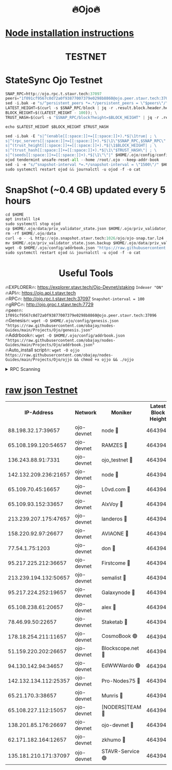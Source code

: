 <h1 align="center"> 🔥Ojo🔥</h1>

[Node installation instructions](https://github.com/obajay/nodes-Guides/tree/main/Projects/Ojo)
=

<h1 align="center"> TESTNET</h1>

# StateSync Ojo Testnet
```python
SNAP_RPC=http://ojo.rpc.t.stavr.tech:37097
peers="1f091cf9567c0d72a0f93877007379e0298b8860@ojo.peer.stavr.tech:37096"
sed -i.bak -e "s/^persistent_peers *=.*/persistent_peers = \"$peers\"/" $HOME/.ojo/config/config.toml
LATEST_HEIGHT=$(curl -s $SNAP_RPC/block | jq -r .result.block.header.height); \
BLOCK_HEIGHT=$((LATEST_HEIGHT - 100)); \
TRUST_HASH=$(curl -s "$SNAP_RPC/block?height=$BLOCK_HEIGHT" | jq -r .result.block_id.hash)

echo $LATEST_HEIGHT $BLOCK_HEIGHT $TRUST_HASH

sed -i.bak -E "s|^(enable[[:space:]]+=[[:space:]]+).*$|\1true| ; \
s|^(rpc_servers[[:space:]]+=[[:space:]]+).*$|\1\"$SNAP_RPC,$SNAP_RPC\"| ; \
s|^(trust_height[[:space:]]+=[[:space:]]+).*$|\1$BLOCK_HEIGHT| ; \
s|^(trust_hash[[:space:]]+=[[:space:]]+).*$|\1\"$TRUST_HASH\"| ; \
s|^(seeds[[:space:]]+=[[:space:]]+).*$|\1\"\"|" $HOME/.ojo/config/config.toml
ojod tendermint unsafe-reset-all --home /root/.ojo --keep-addr-book
sed -i -e "s/^snapshot-interval *=.*/snapshot-interval = \"1500\"/" $HOME/.ojo/config/app.toml
sudo systemctl restart ojod && journalctl -u ojod -f -o cat
```
# SnapShot (~0.4 GB) updated every 5 hours
```python
cd $HOME
apt install lz4
sudo systemctl stop ojod
cp $HOME/.ojo/data/priv_validator_state.json $HOME/.ojo/priv_validator_state.json.backup
rm -rf $HOME/.ojo/data
curl -o - -L http://ojo.snapshot.stavr.tech:1026/ojo/ojo-snap.tar.lz4 | lz4 -c -d - | tar -x -C $HOME/.ojo --strip-components 2
mv $HOME/.ojo/priv_validator_state.json.backup $HOME/.ojo/data/priv_validator_state.json
wget -O $HOME/.ojo/config/addrbook.json "https://raw.githubusercontent.com/obajay/nodes-Guides/main/Projects/Ojo/addrbook.json"
sudo systemctl restart ojod && journalctl -u ojod -f -o cat
```
 <h1 align="center"> Useful Tools</h1>

🔥EXPLORER🔥:        https://explorer.stavr.tech/Ojo-Devnet/staking        `Indexer "ON"` \
🔥API🔥:                     https://ojo.api.t.stavr.tech \
🔥RPC🔥:                    http://ojo.rpc.t.stavr.tech:37097              `Snapshot-interval = 100` \
🔥gRPC🔥:                  http://ojo.grpc.t.stavr.tech:7729 \
🔥peer🔥:                   `1f091cf9567c0d72a0f93877007379e0298b8860@ojo.peer.stavr.tech:37096` \
🔥Genesis🔥:    ```wget -O $HOME/.ojo/config/genesis.json "https://raw.githubusercontent.com/obajay/nodes-Guides/main/Projects/Ojo/genesis.json"``` \
🔥Addrbook🔥:    ```wget -O $HOME/.ojo/config/addrbook.json "https://raw.githubusercontent.com/obajay/nodes-Guides/main/Projects/Ojo/addrbook.json"``` \
🔥Auto_install script🔥: ```wget -O ojjo https://raw.githubusercontent.com/obajay/nodes-Guides/main/Projects/Ojo/ojjo && chmod +x ojjo && ./ojjo```


<details>
<summary>RPC Scanning</summary>

<h2 align="center"> We scan nodes in real time every 4 hours. And we provide the final result of RPC endpoints.
We cannot influence the operation of these nodes in any way. </h2>


```python
If Voting Power is higher than 0 --> then the Node is a validator of the network and may be subject to attack and be a potential threat to the chain.
```
```python
We marked such validators with a red symbol
```

</details>

[raw json Testnet](https://rpc-check.ojot.stavr.tech/ojot/rpc-ojot-result.json)
=


<table><tr><th>IP-Address</th><th>Network</th><th>Moniker</th><th>Latest Block Height</th><th>Earliest Block Height</th><th>Catching Up</th><th>Tx Index</th><th>Voting Power</th><th>Scan Time</th></tr><tr><td>88.198.32.17:39657</td><td>ojo-devnet</td><td>node 🔴</td><td>4643947</td><td>300001</td><td>False</td><td>on</td><td>65654</td><td>2023-12-24T19:10:16.270362795UTC</td></tr><tr><td>65.108.199.120:54657</td><td>ojo-devnet</td><td>RAMZES 🔴</td><td>4643943</td><td>306156</td><td>False</td><td>on</td><td>15420</td><td>2023-12-24T19:09:52.124437757UTC</td></tr><tr><td>136.243.88.91:7331</td><td>ojo-devnet</td><td>ojo_testnet 🔴</td><td>4643944</td><td>308845</td><td>False</td><td>on</td><td>1000</td><td>2023-12-24T19:09:58.579482979UTC</td></tr><tr><td>142.132.209.236:21657</td><td>ojo-devnet</td><td>node 🔴</td><td>4643947</td><td>350001</td><td>False</td><td>on</td><td>1999</td><td>2023-12-24T19:10:14.691109688UTC</td></tr><tr><td>65.109.70.45:16657</td><td>ojo-devnet</td><td>L0vd.com 🔴</td><td>4643948</td><td>695918</td><td>False</td><td>off</td><td>998</td><td>2023-12-24T19:10:22.149692612UTC</td></tr><tr><td>65.109.93.152:33657</td><td>ojo-devnet</td><td>AlxVoy 🔴</td><td>4643947</td><td>2319801</td><td>False</td><td>on</td><td>4536782</td><td>2023-12-24T19:10:14.354023034UTC</td></tr><tr><td>213.239.207.175:47657</td><td>ojo-devnet</td><td>landeros 🔴</td><td>4643946</td><td>2714001</td><td>False</td><td>off</td><td>11083</td><td>2023-12-24T19:10:09.383737895UTC</td></tr><tr><td>158.220.92.97:26677</td><td>ojo-devnet</td><td>AVIAONE 🔴</td><td>4643946</td><td>2754001</td><td>False</td><td>on</td><td>13867</td><td>2023-12-24T19:10:09.161897191UTC</td></tr><tr><td>77.54.1.75:1203</td><td>ojo-devnet</td><td>don 🔴</td><td>4643947</td><td>2906401</td><td>False</td><td>on</td><td>10</td><td>2023-12-24T19:10:15.933925028UTC</td></tr><tr><td>95.217.225.212:36657</td><td>ojo-devnet</td><td>Firstcome 🔴</td><td>4643944</td><td>2985946</td><td>False</td><td>on</td><td>13566</td><td>2023-12-24T19:09:58.315323005UTC</td></tr><tr><td>213.239.194.132:50657</td><td>ojo-devnet</td><td>semalist 🔴</td><td>4643943</td><td>3223522</td><td>False</td><td>on</td><td>19037</td><td>2023-12-24T19:09:52.419334717UTC</td></tr><tr><td>95.217.224.252:19657</td><td>ojo-devnet</td><td>Galaxynode 🔴</td><td>4643948</td><td>3685492</td><td>False</td><td>on</td><td>11888</td><td>2023-12-24T19:10:18.970279965UTC</td></tr><tr><td>65.108.238.61:20657</td><td>ojo-devnet</td><td>alex 🔴</td><td>4643943</td><td>4158001</td><td>False</td><td>on</td><td>11359</td><td>2023-12-24T19:09:51.727028389UTC</td></tr><tr><td>78.46.99.50:22657</td><td>ojo-devnet</td><td>Staketab 🔴</td><td>4643948</td><td>4254801</td><td>False</td><td>on</td><td>1276</td><td>2023-12-24T19:10:22.498910810UTC</td></tr><tr><td>178.18.254.211:11657</td><td>ojo-devnet</td><td>CosmoBook 🟢</td><td>4643947</td><td>4392001</td><td>False</td><td>off</td><td>0</td><td>2023-12-24T19:10:15.382209331UTC</td></tr><tr><td>51.159.220.202:26657</td><td>ojo-devnet</td><td>Blockscope.net 🔴</td><td>4643942</td><td>4425001</td><td>False</td><td>on</td><td>981</td><td>2023-12-24T19:09:49.217954730UTC</td></tr><tr><td>94.130.142.94:34657</td><td>ojo-devnet</td><td>EdWWWardo 🟢</td><td>4643946</td><td>4438946</td><td>False</td><td>on</td><td>0</td><td>2023-12-24T19:10:11.928865408UTC</td></tr><tr><td>142.132.134.112:25357</td><td>ojo-devnet</td><td>Pro-Nodes75 🔴</td><td>4643943</td><td>4543943</td><td>False</td><td>on</td><td>24651</td><td>2023-12-24T19:09:55.639834366UTC</td></tr><tr><td>65.21.170.3:38657</td><td>ojo-devnet</td><td>Munris 🔴</td><td>4643944</td><td>4543944</td><td>False</td><td>off</td><td>20123</td><td>2023-12-24T19:09:57.989789038UTC</td></tr><tr><td>65.108.227.112:15057</td><td>ojo-devnet</td><td>[NODERS]TEAM 🔴</td><td>4643948</td><td>4543948</td><td>False</td><td>off</td><td>9999</td><td>2023-12-24T19:10:19.319541945UTC</td></tr><tr><td>138.201.85.176:26697</td><td>ojo-devnet</td><td>ojo-devnet 🔴</td><td>4643948</td><td>4543948</td><td>False</td><td>on</td><td>1000024000</td><td>2023-12-24T19:10:21.731209898UTC</td></tr><tr><td>62.171.182.164:12657</td><td>ojo-devnet</td><td>zkhumo 🔴</td><td>4643947</td><td>4616001</td><td>False</td><td>off</td><td>998</td><td>2023-12-24T19:10:14.988090794UTC</td></tr><tr><td>135.181.210.171:37097</td><td>ojo-devnet</td><td>STAVR-Service 🟢</td><td>4643943</td><td>4641701</td><td>False</td><td>on</td><td>0</td><td>2023-12-24T19:09:53.260963982UTC</td></tr></table>